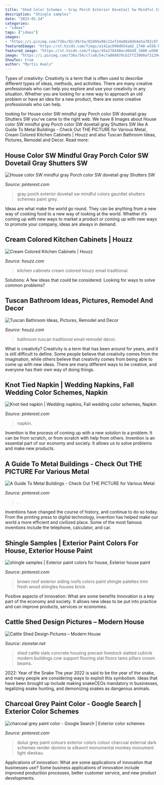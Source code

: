 ```yaml
---
title: "Shed Color Schemes ~ Gray Porch Exterior Dovetail Sw Mindful Colors Gauntlet Shutters Schemes Paint Grey"
description: "Shingle samples"
date: "2023-01-24"
categories:
- "ideas"
tags: ["ideas"]
images:
- "https://i.pinimg.com/736x/02/d9/5e/02d95e96c21ef24e88a9db4e5a782c87.jpg"
featuredImage: "https://st.hzcdn.com/fimgs/a141ac090d654ad2_1740-w550-h734-b0-p0--traditional-kitchen.jpg"
featured_image: "https://st.hzcdn.com/fimgs/45a178440ec40448_3408-w500-h666-b0-p0--traditional-bathroom.jpg"
image: "https://i.pinimg.com/736x/54/c7/a8/54c7a888870cb2ff23900af3129e5531--brown-roofs-color-palettes.jpg"
ShowToc: true
author: "Myrtis Huels"
---
```



Types of creativity:
Creativity is a term that is often used to describe different types of ideas, methods, and activities. There are many creative professionals who can help you explore and use your creativity in any situation. Whether you are looking for a new way to approach an old problem or have an idea for a new product, there are some creative professionals who can help.

	

		
looking for House color SW mindful gray Porch color SW dovetail gray Shutters SW you've came to the right web. We have 8 Images about House color SW mindful gray Porch color SW dovetail gray Shutters SW like A Guide To Metal Buildings - Check Out THE PICTURE for Various Metal, Cream Colored Kitchen Cabinets | Houzz and also Tuscan Bathroom Ideas, Pictures, Remodel and Decor. Read more:
		
    
## House Color SW Mindful Gray Porch Color SW Dovetail Gray Shutters SW

<img loading=lazy src="https://i.pinimg.com/originals/5b/8b/f6/5b8bf6278cc15fc0d553611202b9e046.jpg" onerror="this.onerror=null;this.src='https://tse2.mm.bing.net/th?id=OIP.FsbMQlg7uATNx-0jpeUm7gHaJ4&amp;pid=15.1';" alt="House color SW mindful gray Porch color SW dovetail gray Shutters SW">

_Source: pinterest.com_

>gray porch exterior dovetail sw mindful colors gauntlet shutters schemes paint grey. 

	

Ideas are what make the world go round. They can be anything from a new way of cooking food to a new way of looking at the world. Whether it’s coming up with new ways to market a product or coming up with new ways to promote your company, ideas are always in demand.

    
## Cream Colored Kitchen Cabinets | Houzz

<img loading=lazy src="https://st.hzcdn.com/fimgs/a141ac090d654ad2_1740-w550-h734-b0-p0--traditional-kitchen.jpg" onerror="this.onerror=null;this.src='https://tse4.mm.bing.net/th?id=OIP.-1W9rjtHzjhe1GujOf6wKAHaJ4&amp;pid=15.1';" alt="Cream Colored Kitchen Cabinets | Houzz">

_Source: houzz.com_

>kitchen cabinets cream colored houzz email traditional. 

	

Solutions: A few ideas that could be considered.
Looking for ways to solve common problems?

    
## Tuscan Bathroom Ideas, Pictures, Remodel And Decor

<img loading=lazy src="https://st.hzcdn.com/fimgs/45a178440ec40448_3408-w500-h666-b0-p0--traditional-bathroom.jpg" onerror="this.onerror=null;this.src='https://tse4.mm.bing.net/th?id=OIP.SJYHg25qPdmOVJVSlbNAHwHaJ3&amp;pid=15.1';" alt="Tuscan Bathroom Ideas, Pictures, Remodel and Decor">

_Source: houzz.com_

>bathroom tuscan traditional email remodel decor. 

	

What is creativity?
Creativity is a term that has been around for years, and it is still difficult to define. Some people believe that creativity comes from the imagination, while others believe that creativity comes from being able to come up with new ideas. There are many different ways to be creative, and everyone has their own way of doing things.

    
## Knot Tied Napkin | Wedding Napkins, Fall Wedding Color Schemes, Napkin

<img loading=lazy src="https://i.pinimg.com/736x/f5/9f/78/f59f783cd1d68d688206fa387fa0b113.jpg" onerror="this.onerror=null;this.src='https://tse1.mm.bing.net/th?id=OIP._FOzxs5lYvvFHOPxuaXKmQHaJS&amp;pid=15.1';" alt="Knot tied napkin | Wedding napkins, Fall wedding color schemes, Napkin">

_Source: pinterest.com_

>napkin. 

	

Invention is the process of coming up with a new solution to a problem. It can be from scratch, or from scratch with help from others. Invention is an essential part of our economy and society. It allows us to solve problems and make new products.

    
## A Guide To Metal Buildings - Check Out THE PICTURE For Various Metal

<img loading=lazy src="https://i.pinimg.com/736x/02/d9/5e/02d95e96c21ef24e88a9db4e5a782c87.jpg" onerror="this.onerror=null;this.src='https://tse3.mm.bing.net/th?id=OIP.PYa8r1bn-UsPAJxrgsmrwwHaHa&amp;pid=15.1';" alt="A Guide To Metal Buildings - Check Out THE PICTURE for Various Metal">

_Source: pinterest.com_

>. 

	

Inventions have changed the course of history, and continue to do so today. From the printing press to digital technology, invention has helped make our world a more efficient and civilized place. Some of the most famous inventions include the telephone, calculator, and car.

    
## Shingle Samples | Exterior Paint Colors For House, Exterior House Paint

<img loading=lazy src="https://i.pinimg.com/736x/54/c7/a8/54c7a888870cb2ff23900af3129e5531--brown-roofs-color-palettes.jpg" onerror="this.onerror=null;this.src='https://tse3.mm.bing.net/th?id=OIP.u-8zo79hcz1HXyI-r3xmkgHaD0&amp;pid=15.1';" alt="shingle samples | Exterior paint colors for house, Exterior house paint">

_Source: pinterest.com_

>brown roof exterior siding roofs colors paint shingle palettes trim fresh wood shingles houses brick. 

	

Positive aspects of innovation: What are some benefits
Innovation is a key part of the economy and society. It allows new ideas to be put into practice and can improve products, services or economies.

    
## Cattle Shed Design Pictures – Modern House

<img loading=lazy src="http://croomconcrete.co.uk/wp-content/gallery/cattle-slats/slatted-shed.jpg" onerror="this.onerror=null;this.src='https://tse1.mm.bing.net/th?id=OIP.l_cswt07vm-NUIUHk7tJiAHaEM&amp;pid=15.1';" alt="Cattle Shed Design Pictures – Modern House">

_Source: zionstar.net_

>shed cattle slats concrete housing precast livestock slatted cubicle modern buildings cow support flooring slat floors tams pillars croom beams. 

	

2022: Year of the Snake
The year 2022 is said to be the year of the snake, and many people are considering ways to exploit this symbolism. Ideas that have been brought up include making snakeCEOs mandatory in businesses, legalizing snake hunting, and demonizing snakes as dangerous animals.

    
## Charcoal Grey Paint Color - Google Search | Exterior Color Schemes

<img loading=lazy src="https://i.pinimg.com/originals/85/ab/54/85ab5441a55722f23fb938bff0c914be.jpg" onerror="this.onerror=null;this.src='https://tse3.mm.bing.net/th?id=OIP.nN_7UAX001-XOloZvspslAEgDY&amp;pid=15.1';" alt="charcoal grey paint color - Google Search | Exterior color schemes">

_Source: pinterest.com_

>dulux grey paint colours exterior colors colour charcoal external dark schemes render domino ie silkwort monumental monkey monument light dieskau. 

	

Applications of innovation: What are some applications of innovation that businesses use?
Some business applications of innovation include improved production processes, better customer service, and new product developments.

